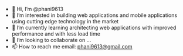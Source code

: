 - 👋 Hi, I’m @phani9613
- 👀 I’m interested in building web applications and mobile applications using cutting edge technology in the market
- 🌱 I’m currently learning architecting web applications with improved performance and with less load time
- 💞️ I’m looking to collaborate on ...
- 📫 How to reach me email: phani9613@gmail.com

<!---
phani9613/phani9613 is a ✨ special ✨ repository because its `README.md` (this file) appears on your GitHub profile.
You can click the Preview link to take a look at your changes.
--->
